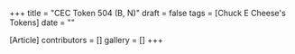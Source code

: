 +++
title = "CEC Token 504 (B, N)"
draft = false
tags = [Chuck E Cheese's Tokens]
date = ""

[Article]
contributors = []
gallery = []
+++